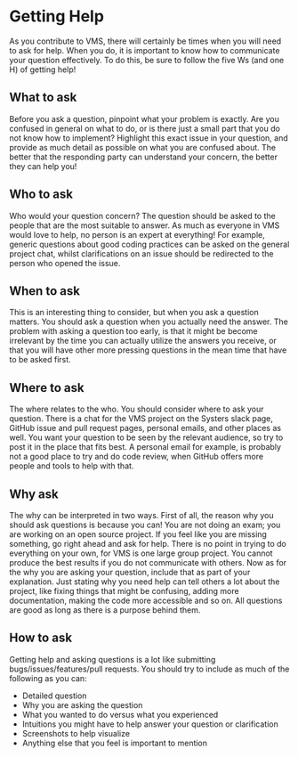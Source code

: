 # Getting Help
As you contribute to VMS, there will certainly be times when you will need to ask for help. When you do, it is important to know how to communicate your question effectively. To do this, be sure to follow the five Ws (and one H) of getting help!
## What to ask
Before you ask a question, pinpoint what your problem is exactly. Are you confused in general on what to do, or is there just a small part that you do not know how to implement? Highlight this exact issue in your question, and provide as much detail as possible on what you are confused about. The better that the responding party can understand your concern, the better they can help you!

## Who to ask
Who would your question concern? The question should be asked to the people that are the most suitable to answer. As much as everyone in VMS would love to help, no person is an expert at everything! For example, generic questions about good coding practices can be asked on the general project chat, whilst clarifications on an issue should be redirected to the person who opened the issue.

## When to ask
This is an interesting thing to consider, but when you ask a question matters. You should ask a question when you actually need the answer. The problem with asking a question too early, is that it might be become irrelevant by the time you can actually utilize the answers you receive, or that you will have other more pressing questions in the mean time that have to be asked first.

## Where to ask
The where relates to the who. You should consider where to ask your question. There is a chat for the VMS project on the Systers slack page, GitHub issue and pull request pages, personal emails, and other places as well. You want your question to be seen by the relevant audience, so try to post it in the place that fits best. A personal email for example, is probably not a good place to try and do code review, when GitHub offers more people and tools to help with that.

## Why ask
The why can be interpreted in two ways. First of all, the reason why you should ask questions is because you can! You are not doing an exam; you are working on an open source project. If you feel like you are missing something, go right ahead and ask for help. There is no point in trying to do everything on your own, for VMS is one large group project. You cannot produce the best results if you do not communicate with others. Now as for the why you are asking your question, include that as part of your explanation. Just stating why you need help can tell others a lot about the project, like fixing things that might be confusing, adding more documentation, making the code more accessible and so on. All questions are good as long as there is a purpose behind them.

## How to ask
Getting help and asking questions is a lot like submitting bugs/issues/features/pull requests. You should try to include as much of the following as you can:
* Detailed question
* Why you are asking the question
* What you wanted to do versus what you experienced
* Intuitions you might have to help answer your question or clarification
* Screenshots to help visualize
* Anything else that you feel is important to mention

